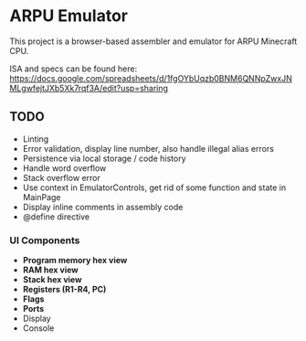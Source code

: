 # ARPU Emulator

This project is a browser-based assembler and emulator for ARPU Minecraft CPU.

ISA and specs can be found here: https://docs.google.com/spreadsheets/d/1fgOYbUqzb0BNM6QNNpZwxJNMLgwfejtJXb5Xk7rqf3A/edit?usp=sharing

## TODO
- Linting
- Error validation, display line number, also handle illegal alias errors
- Persistence via local storage / code history
- Handle word overflow
- Stack overflow error
- Use context in EmulatorControls, get rid of some function and state in MainPage
- Display inline comments in assembly code
- @define directive

### UI Components
- **Program memory hex view**
- **RAM hex view**
- **Stack hex view**
- **Registers (R1-R4, PC)**
- **Flags**
- **Ports**
- Display
- Console
